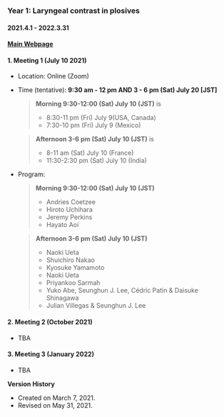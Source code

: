 ### **Year 1: Laryngeal contrast in plosives**
#### **2021.4.1 - 2022.3.31** 
#### **[Main Webpage](https://iculinglab.github.io/phontyp/)**

#### 1. **Meeting 1 (July 10 2021)**

* Location: Online (Zoom)

* Time (tentative): **9:30 am - 12 pm AND 3 - 6 pm (Sat) July 20 [JST]**

  >  **Morning 9:30-12:00 (Sat) July 10 (JST)** is   
  > - 8:30-11 pm (Fri) July 9(USA, Canada)  
  > - 7:30-10 pm (Fri) July 9 (Mexico)

  > **Afternoon 3-6 pm (Sat) July 10 (JST)** is   
  > - 8-11 am (Sat) July 10  (France)  
  > - 11:30-2:30 pm (Sat) July 10 (India) 

* Program:
    >  **Morning 9:30-12:00 (Sat) July 10 (JST)** 
    > - Andries Coetzee
    > - Hiroto Uchihara   
    > - Jeremy Perkins   
    > - Hayato Aoi   

    >  **Afternoon 3-6 pm (Sat) July 10 (JST)** 
    >  - Naoki Ueta   
    >  - Shuichiro Nakao  
    >  - Kyosuke Yamamoto   
    >  - Naoki Ueta   
    >  - Priyankoo Sarmah  
    >  - Yuko Abe, Seunghun J. Lee, Cédric Patin & Daisuke Shinagawa   
    >  - Julian Villegas & Seunghun J. Lee

#### 2. **Meeting 2 (October 2021)**

* TBA

#### 3. **Meeting 3 (January 2022)**

* TBA


**Version History**

* Created on March 7, 2021.
* Revised on May 31, 2021.

